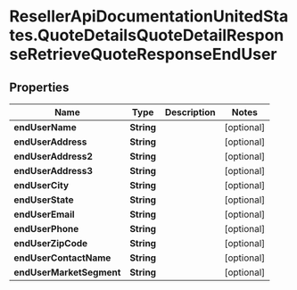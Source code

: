 # ResellerApiDocumentationUnitedStates.QuoteDetailsQuoteDetailResponseRetrieveQuoteResponseEndUser

## Properties

Name | Type | Description | Notes
------------ | ------------- | ------------- | -------------
**endUserName** | **String** |  | [optional] 
**endUserAddress** | **String** |  | [optional] 
**endUserAddress2** | **String** |  | [optional] 
**endUserAddress3** | **String** |  | [optional] 
**endUserCity** | **String** |  | [optional] 
**endUserState** | **String** |  | [optional] 
**endUserEmail** | **String** |  | [optional] 
**endUserPhone** | **String** |  | [optional] 
**endUserZipCode** | **String** |  | [optional] 
**endUserContactName** | **String** |  | [optional] 
**endUserMarketSegment** | **String** |  | [optional] 



